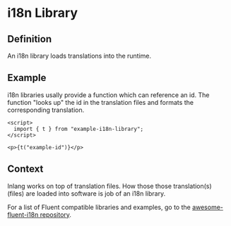 # i18n Library

## Definition

An i18n library loads translations into the runtime.

## Example

i18n libraries usally provide a function which can reference an id. The function
"looks up" the id in the translation files and formats the corresponding translation.

```svelte
<script>
  import { t } from "example-i18n-library";
</script>

<p>{t("example-id")}</p>
```

## Context

Inlang works on top of translation files. How those those translation(s) (files)
are loaded into software is job of an i18n library.

For a list of Fluent compatible libraries and examples, go to the [awesome-fluent-i18n repository](https://github.com/inlang/awesome-fluent-i18n).

